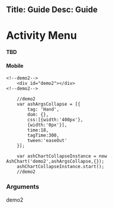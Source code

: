 Title: Guide
Desc: Guide
---
# Activity Menu

#### TBD	

#### Mobile


```
<!--demo2-->
	<div id="demo2"></div>
<!--demo2-->
```

```
	//demo2
	var ashArgsCollapse = [{
		tag: 'Hand',
	    dom: {},
	    css:[{width:'400px'},
	    {width:'0px'}],
	    time:18,
	    tagTime:300,
	    tween:'easeOut'
	}];

	var ashChartCollapseInstance = new AshChart('demo2',ashArgsCollapse,{});
	ashChartCollapseInstance.start();
	//demo2
```
### Arguments


demo2